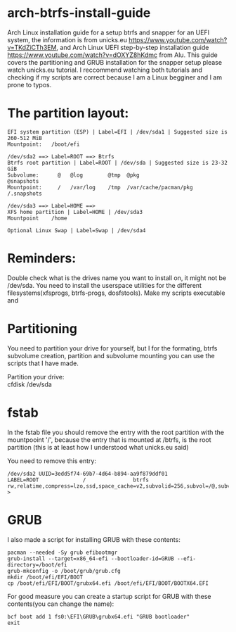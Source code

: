 # arch-btrfs-install-guide
Arch Linux installation guide for a setup btrfs and snapper for an UEFI system, the information is from unicks.eu    https://www.youtube.com/watch?v=TKdZiCTh3EM, and Arch Linux UEFI step-by-step installation guide https://www.youtube.com/watch?v=dOXYZ8hKdmc from Alu.
This guide covers the partitioning and GRUB installation for the snapper setup please watch unicks.eu  tutorial. 
I reccommend watching both tutorials and checking if my scripts are correct because I am a Linux begginer and I am prone to typos.

# The partition layout:
```
EFI system partition (ESP) | Label=EFI | /dev/sda1 | Suggested size is 260-512 MiB
Mountpoint:   /boot/efi  

/dev/sda2 ==> Label=ROOT ==> Btrfs
Btrfs root partition | Label=ROOT | /dev/sda | Suggested size is 23-32 GiB
Subvolume:      @   @log        @tmp  @pkg                    @snapshots                                            
Mountpoint:     /   /var/log    /tmp  /var/cache/pacman/pkg   /.snapshots

/dev/sda3 ==> Label=HOME ==> 
XFS home partition | Label=HOME | /dev/sda3                                               
Mountpoint    /home

Optional Linux Swap | Label=Swap | /dev/sda4 
```
# Reminders: 
Double check what is the drives name you want to install on, it might not be /dev/sda.
You need to install the userspace utilities for the different filesystems(xfsprogs, btrfs-progs, dosfstools).
Make my scripts executable and 

# Partitioning
You need to partition your drive for yourself, but I for the formating, btrfs subvolume creation, partition and subvolume mounting you can use the scripts that I have made.

Partition your drive:                                               
cfdisk /dev/sda
                                                 
# fstab
In the fstab file you should remove the entry with the root partition with the mountpooint '/', because
the entry that is mounted at /btrfs, is the root partition (this is at least how I understood what unicks.eu said)

You need to remove this entry:
```
/dev/sda2 UUID=3edd5f74-69b7-4d64-b894-aa9f879ddf01
LABEL=ROOT              /               btrfs           rw,relatime,compress=lzo,ssd,space_cache=v2,subvolid=256,subvol=/@,subvol=@  >

```

# GRUB
I also made a script for installing GRUB with these contents:
```
pacman --needed -Sy grub efibootmgr
grub-install --target=x86_64-efi --bootloader-id=GRUB --efi-directory=/boot/efi 
grub-mkconfig -o /boot/grub/grub.cfg
mkdir /boot/efi/EFI/BOOT
cp /boot/efi/EFI/BOOT/grubx64.efi /boot/efi/EFI/BOOT/BOOTX64.EFI
```
For good measure you can create a startup script for GRUB with these contents(you can change the name):
```
bcf boot add 1 fs0:\EFI\GRUB\grubx64.efi "GRUB bootloader"
exit
```
